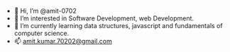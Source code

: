 - 👋 Hi, I’m @amit-0702
- 👀 I’m interested in Software Development, web Development.
- 🌱 I’m currently learning data structures, javascript and fundamentals of computer science.
- 📫 amit.kumar.70202@gmail.com

<!---
amit-0702/amit-0702 is a ✨ special ✨ repository because its `README.md` (this file) appears on your GitHub profile.
You can click the Preview link to take a look at your changes.
--->

